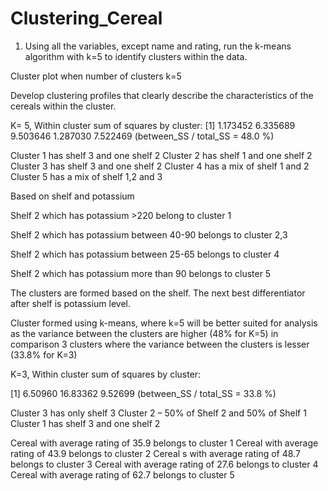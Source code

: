 # Clustering_Cereal

1.	Using all the variables, except name and rating, run the k-means algorithm with k=5
to identify clusters within the data.

Cluster plot when number of clusters k=5
 
Develop clustering profiles that clearly describe the characteristics of the cereals within
the cluster.

K= 5, Within cluster sum of squares by cluster:
[1] 1.173452 6.335689 9.503646 1.287030 7.522469
 (between_SS / total_SS =  48.0 %)

Cluster 1 has shelf 3 and one shelf 2
Cluster 2 has shelf 1 and one shelf 2
Cluster 3 has shelf 3 and one shelf 2
Cluster 4 has a mix of shelf 1 and 2
Cluster 5 has a mix of shelf 1,2 and 3

Based on shelf and potassium

Shelf 2 which has potassium >220 belong to cluster 1

Shelf 2 which has potassium between 40-90 belongs to cluster 2,3
 
Shelf 2 which has potassium between 25-65 belongs to cluster 4 

Shelf 2 which has potassium more than 90 belongs to cluster 5

The clusters are formed based on the shelf. The next best differentiator after shelf is potassium level. 

Cluster formed using k-means, where k=5 will be better suited for analysis as the variance between the clusters are higher (48% for K=5) in comparison 3 clusters where the variance between the clusters is lesser (33.8% for K=3)
 
K=3, Within cluster sum of squares by cluster:

[1]  6.50960 16.83362  9.52699
 (between_SS / total_SS =  33.8 %)

Cluster 3 has only shelf 3
Cluster 2 – 50% of Shelf 2 and 50% of Shelf 1
Cluster 1 has shelf 3 and one shelf 2


Cereal with average rating of 35.9 belongs to cluster 1
Cereal with average rating of 43.9 belongs to cluster 2
Cereal s with average rating of 48.7 belongs to cluster 3
Cereal with average rating of 27.6 belongs to cluster 4
Cereal with average rating of 62.7 belongs to cluster 5

